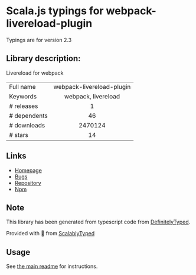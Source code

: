 
# Scala.js typings for webpack-livereload-plugin

Typings are for version 2.3

## Library description:
Livereload for webpack

|                    |                 |
| ------------------ | :-------------: |
| Full name          | webpack-livereload-plugin |
| Keywords           | webpack, livereload |
| # releases         | 1 |
| # dependents       | 46 |
| # downloads        | 2470124 |
| # stars            | 14 |

## Links
- [Homepage](https://github.com/statianzo/webpack-livereload-plugin#readme)
- [Bugs](https://github.com/statianzo/webpack-livereload-plugin/issues)
- [Repository](https://github.com/statianzo/webpack-livereload-plugin)
- [Npm](https://www.npmjs.com/package/webpack-livereload-plugin)
    


## Note
This library has been generated from typescript code from [DefinitelyTyped](https://definitelytyped.org).

Provided with :purple_heart: from [ScalablyTyped](https://github.com/oyvindberg/ScalablyTyped)

## Usage
See [the main readme](../../readme.md) for instructions.


